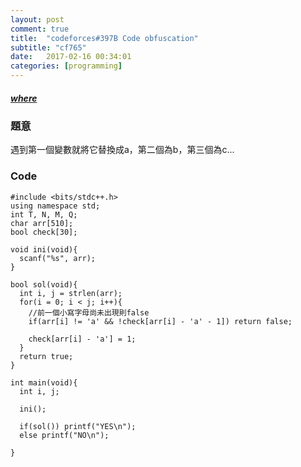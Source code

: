 ```yaml
---
layout: post
comment: true
title:  "codeforces#397B Code obfuscation"
subtitle: "cf765"
date:   2017-02-16 00:34:01
categories: [programming]
---
```

  

##### [where](http://codeforces.com/contest/765/problem/B)  

### 題意

  遇到第一個變數就將它替換成a，第二個為b，第三個為c...

### Code

```
#include <bits/stdc++.h>
using namespace std;
int T, N, M, Q;
char arr[510];
bool check[30];

void ini(void){
  scanf("%s", arr);
}

bool sol(void){
  int i, j = strlen(arr);
  for(i = 0; i < j; i++){
    //前一個小寫字母尚未出現則false
    if(arr[i] != 'a' && !check[arr[i] - 'a' - 1]) return false;
    
    check[arr[i] - 'a'] = 1;
  }
  return true;
}

int main(void){
  int i, j;

  ini();

  if(sol()) printf("YES\n");
  else printf("NO\n");

}
```
